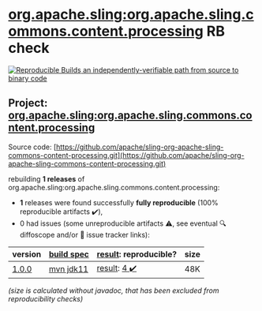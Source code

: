 [org.apache.sling:org.apache.sling.commons.content.processing](https://search.maven.org/artifact/org.apache.sling/org.apache.sling.commons.content.processing/) RB check
=======

[![Reproducible Builds](https://reproducible-builds.org/images/logos/rb.svg) an independently-verifiable path from source to binary code](https://reproducible-builds.org/)

## Project: [org.apache.sling:org.apache.sling.commons.content.processing](https://search.maven.org/artifact/org.apache.sling/org.apache.sling.commons.content.processing/)

Source code: [https://github.com/apache/sling-org-apache-sling-commons-content-processing.git](https://github.com/apache/sling-org-apache-sling-commons-content-processing.git)

rebuilding **1 releases** of org.apache.sling:org.apache.sling.commons.content.processing:
- **1** releases were found successfully **fully reproducible** (100% reproducible artifacts :heavy_check_mark:),
- 0 had issues (some unreproducible artifacts :warning:, see eventual :mag: diffoscope and/or :memo: issue tracker links):

| version | [build spec](/BUILDSPEC.md) | [result](https://reproducible-builds.org/docs/jvm/): reproducible? | size |
| -- | --------- | ------ | -- |
| [1.0.0](https://search.maven.org/artifact/org.apache.sling/org.apache.sling.commons.content.processing/1.0.0/pom) | [mvn jdk11](org.apache.sling.commons.content.processing-1.0.0.buildspec) | [result](org.apache.sling.commons.content.processing-1.0.0.buildinfo): [4 :heavy_check_mark: ](org.apache.sling.commons.content.processing-1.0.0.buildcompare) | 48K |

<i>(size is calculated without javadoc, that has been excluded from reproducibility checks)</i>
